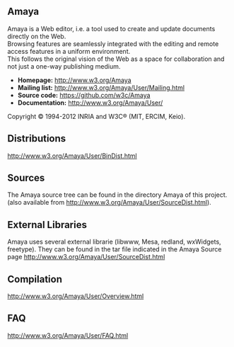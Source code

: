 ## Amaya

Amaya is a Web editor, i.e. a tool used to create and update documents directly on the Web.\
Browsing features are seamlessly integrated with the editing and remote access features in a uniform environment.\
This follows the original vision of the Web as a space for collaboration and not just a one-way publishing medium.

- **Homepage:** <http://www.w3.org/Amaya>
- **Mailing list:** <http://www.w3.org/Amaya/User/Mailing.html>
- **Source code:** <https://github.com/w3c/Amaya>
- **Documentation:** <http://www.w3.org/Amaya/User/>

Copyright  ©  1994-2012 INRIA and W3C® (MIT, ERCIM, Keio).

## Distributions
<http://www.w3.org/Amaya/User/BinDist.html>

## Sources
The Amaya source tree can be found in the directory Amaya of this project. 
(also available from <http://www.w3.org/Amaya/User/SourceDist.html>).
 
 
## External Libraries
Amaya uses several external librarie (libwww, Mesa, redland, wxWidgets, freetype). 
They can be found in the tar file indicated in the Amaya Source page 
<http://www.w3.org/Amaya/User/SourceDist.html>

 
## Compilation
<http://www.w3.org/Amaya/User/Overview.html>
  
## FAQ
<http://www.w3.org/Amaya/User/FAQ.html>

